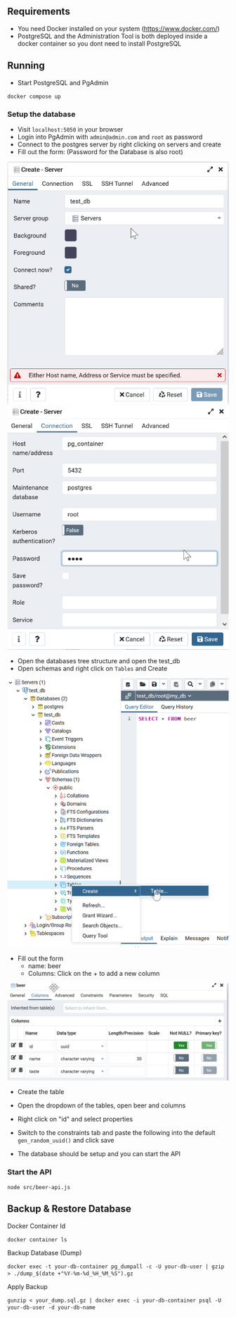 ## Requirements

* You need Docker installed on your system (https://www.docker.com/)
* PostgreSQL and the Administration Tool is both deployed inside a docker container so you dont need to install PostgreSQL

## Running

* Start PostgreSQL and PgAdmin

```shell
docker compose up
```

### Setup the database 

* Visit `localhost:5050` in your browser
* Login into PgAdmin with `admin@admin.com` and `root` as password
* Connect to the postgres server by right clicking on servers and create
* Fill out the form: (Password for the Database is also root)

![](firefox_O5Ve4XwAJW.png)
![](firefox_jACQtkBPnk.png)

* Open the databases tree structure and open the test_db
* Open schemas and right click on `Tables` and Create

![](firefox_hjo0Dfgz47.png)

* Fill out the form
  * name: beer
  * Columns: Click on the + to add a new column

![](firefox_JrkETBxz04.png)

* Create the table 
* Open the dropdown of the tables, open beer and columns
* Right click on "id" and select properties
* Switch to the constraints tab and paste the following into the default `gen_random_uuid()` and click save

* The database should be setup and you can start the API

### Start the API 

```shell
node src/beer-api.js
```

## Backup & Restore Database

Docker Container Id

```shell
docker container ls
```

Backup Database (Dump)

```shell
docker exec -t your-db-container pg_dumpall -c -U your-db-user | gzip > ./dump_$(date +"%Y-%m-%d_%H_%M_%S").gz
```

Apply Backup 

```shell
gunzip < your_dump.sql.gz | docker exec -i your-db-container psql -U your-db-user -d your-db-name
```

